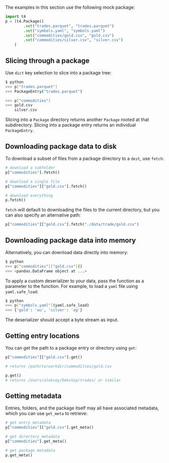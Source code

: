 The examples in this section use the following mock package:

```python
import t4
p = (t4.Package()
        .set("trades.parquet", "trades.parquet")
        .set("symbols.yaml", "symbols.yaml")
        .set("commodities/gold.csv", "gold.csv")
        .set("commodities/silver.csv", "silver.csv")
    )
```

## Slicing through a package

Use `dict` key selection to slice into a package tree:

```bash
$ python
>>> p["trades.parquet"]
<<< PackageEntry("trades.parquet")

>>> p["commodities"]
<<< gold.csv
    silver.csv
```

Slicing into a `Package` directory returns another `Package` rooted at that subdirectory. Slicing into a package entry returns an individual `PackageEntry`.

## Downloading package data to disk

To download a subset of files from a package directory to a `dest`, use `fetch`:

```python
# download a subfolder
p["commodities"].fetch()

# download a single file
p["commodities"]["gold.csv"].fetch()

# download everything
p.fetch()
```

`fetch` will default to downloading the files to the current directory, but you can also specify an alternative path:

```python
p["commodities"]["gold.csv"].fetch("./data/trade/gold.csv")
```

## Downloading package data into memory

Alternatively, you can download data directly into memory:

```bash
$ python
>>> p["commodities"]["gold.csv"]()
<<< <pandas.DataFrame object at ...>
```

To apply a custom deserializer to your data, pass the function as a parameter to the function. For example, to load a `yaml` file using `yaml.safe_load`:

```bash
$ python
>>> p["symbols.yaml"](yaml.safe_load)
<<< {'gold': 'au', 'silver': 'ag'}
```

The deserializer should accept a byte stream as input.

## Getting entry locations

You can get the path to a package entry or directory using `get`:

```python
p["commodities"]["gold.csv"].get()

# returns /path/to/workdir/commodities/gold.csv

p.get()
# returns /Users/aleksey/Dekstop/trades/ or similar
```

## Getting metadata

Entries, folders, and the package itself may all have associated metadata, which you can use `get_meta` to retrieve:

```python
# get entry metadata
p["commodities"]["gold.csv"].get_meta()

# get directory metadata
p["commodities"].get_meta()

# get package metadata
p.get_meta()
```
